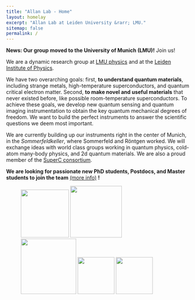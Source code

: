 ```yaml
---
title: "Allan Lab - Home"
layout: homelay
excerpt: "Allan Lab at Leiden University &rarr; LMU."
sitemap: false
permalink: /
---
```


**News: Our group moved to the University of Munich (LMU)!** Join us! 

We are a dynamic research group at [LMU physics](https://www.physik.lmu.de/en/index.html) and at the [Leiden Institute of Physics](http://www.physics.leidenuniv.nl/). 

We have two overarching goals: first, 
**to understand quantum materials**, including strange metals, high-temperature superconductors, and quantum critical electron matter. Second, **to make novel and useful materials** that never existed before, like possible room-temperature superconductors. 
To achieve these goals, we develop new quantum sensing and quantum imaging instrumentation to obtain the key quantum mechanical degrees of freedom. We want to build the perfect instruments to answer the scientific questions we deem most important. 

We are currently building up our instruments right in the center of Munich, in the *Sommerfeldkeller*, where Sommerfeld and Röntgen worked. We will exchange ideas with world class groups working in quantum physics, cold-atom many-body physics, and 2d quantum materials. We are also a proud member of the [SuperC consortium](https://superc2033.com/our-team/).

**We are looking for passionate new PhD students, Postdocs, and Master students to join the team** [(more info)](https://www.allanlab.org/vacancies) **!**





<figure class="fifth">
  <img src="{{ site.url }}{{ site.baseurl }}/images/logopic/LMU_logo.png" style="width: 130px">
  <img src="{{ site.url }}{{ site.baseurl }}/images/logopic/Logo_Leiden.jpg" style="width: 140px">
  <img src="{{ site.url }}{{ site.baseurl }}/images/logopic/Tschira.png" style="width: 150px">
  <img src="{{ site.url }}{{ site.baseurl }}/images/logopic/Logo_ERC.jpg" style="width: 100px">
  <img src="{{ site.url }}{{ site.baseurl }}/images/logopic/SuperC_logo.png" style="width: 100px">
</figure>

